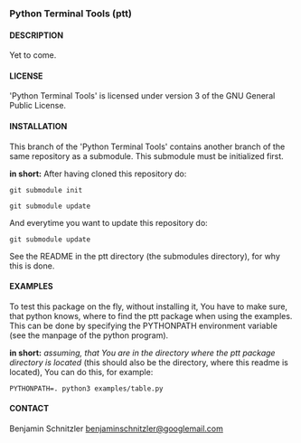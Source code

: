 ### Python Terminal Tools (ptt)

#### DESCRIPTION

Yet to come.

#### LICENSE

'Python Terminal Tools' is licensed under version 3 of the GNU General Public
License.

#### INSTALLATION

This branch of the 'Python Terminal Tools' contains another branch of the same
repository as a submodule. This submodule must be initialized first.

**in short:** After having cloned this repository do:

    git submodule init

    git submodule update

And everytime you want to update this repository do:

    git submodule update

See the README in the ptt directory (the submodules directory), for why this is
done.

#### EXAMPLES

To test this package on the fly, without installing it, You have to make sure,
that python knows, where to find the ptt package when using the examples. This
can be done by specifying the PYTHONPATH environment variable (see the manpage
of the python program).

**in short:** *assuming, that You are in the directory where the ptt package
directory is located* (this should also be the directory, where this readme is
located), You can do this, for example:

    PYTHONPATH=. python3 examples/table.py

#### CONTACT

Benjamin Schnitzler <benjaminschnitzler@googlemail.com>

